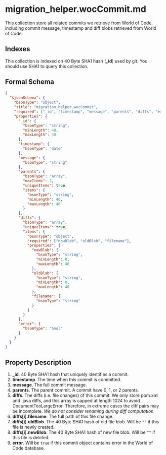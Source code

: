 # migration_helper.wocCommit.md

This collection store all related commits we retrieve from World of Code, including commit message, timestamp and diff blobs retrieved from World of Code.

## Indexes

This collection is indexed on 40 Byte SHA1 hash (**_id**) used by git. You should use SHA1 to query this collection.

## Formal Schema

```json
{
  "$jsonSchema": {
    "bsonType": "object",
    "title": "migration_helper.wocCommit",
    "required": ["_id", "timestamp", "message", "parents", "diffs", "error"],
    "properties": {
      "_id": {
        "bsonType": "string",
        "minLength": 40,
        "maxLength": 40
      },
      "timestamp": {
        "bsonType": "date"
      },
      "message": {
        "bsonType": "string"
      },
      "parents": {
        "bsonType": "array",
        "maxItems": 2,
        "uniqueItems": true,
        "items": {
          "bsonType": "string",
          "minLength": 40,
          "maxLength": 40
        }
      },
      "diffs": {
        "bsonType": "array",
        "uniqueItems": true,
        "items": {
          "bsonType": "object",
          "required": ["newBlob", "oldBlob", "filename"],
          "properties": {
            "newBlob": {
              "bsonType": "string",
              "minLength": 0,
              "maxLength": 40
            },
            "oldBlob": {
              "bsonType": "string",
              "minLength": 0,
              "maxLength": 40
            },
            "filename": {
              "bsonType": "string"
            }
          }
        }
      },
      "error": {
        "bsonType": "bool"
      }
    }
  }
}
```

## Property Description

1. **_id**. 40 Byte SHA1 hash that uniquely identifies a commit.
2. **timestamp**. The time when this commit is committed.
3. **message**. The full commit message.
4. **parents**. The parent commit. A commit have 0, 1, or 2 parents.
5. **diffs**. The diffs (i.e. file changes) of this commit. We only store pom.xml and .java diffs, and this array is capped at length 1024 to avoid DocumentTooLargeError. Therefore, in extreme cases the diff pairs may be incomplete. *We do not consider renaming during diff computation.*
  1. **diffs[i].filename**. The full path of this file change.
  2. **diffs[i].oldBlob**. The 40 Byte SHA1 hash of old file blob. Will be `""` if this file is newly created.
  3. **diffs[i].newBlob**. The 40 Byte SHA1 hash of new file blob. Will be `""` if this file is deleted.
9. **error**. Will be `true` if this commit object contains error in the World of Code database.
